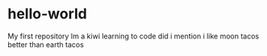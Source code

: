 # hello-world
My first repository
Im a kiwi learning to code
did i mention i like moon tacos better than earth tacos
